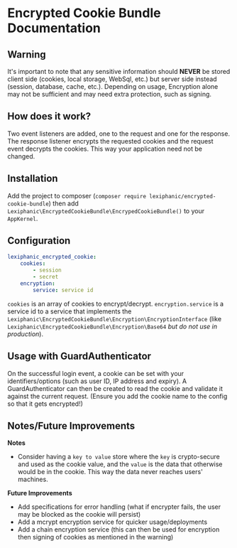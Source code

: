 Encrypted Cookie Bundle Documentation
===

Warning
---
It's important to note that any sensitive information should **NEVER** be stored client side (cookies, local storage, WebSql, etc.)
but server side instead (session, database, cache, etc.).
Depending on usage, Encryption alone may not be sufficient and may need extra protection, such as signing. 

How does it work?
---
Two event listeners are added, one to the request and one for the response. The response listener encrypts the requested cookies and the request event decrypts the cookies. This way your application need not be changed.

Installation
---
Add the project to composer (`composer require lexiphanic/encrypted-cookie-bundle`) then add `Lexiphanic\EncryptedCookieBundle\EncrypedCookieBundle()` to your `AppKernel`.

Configuration
---
``` yaml
lexiphanic_encrypted_cookie:
    cookies:
        - session
        - secret
    encryption:
        service: service id
```
`cookies` is an array of cookies to encrypt/decrypt. `encryption.service` is a service id to a service that implements the `Lexiphanic\EncryptedCookieBundle\Encryption\EncryptionInterface` (like `Lexiphanic\EncryptedCookieBundle\Encryption\Base64` *but do not use in production*).

Usage with GuardAuthenticator
---
On the successful login event, a cookie can be set with your identifiers/options (such as user ID, IP address and expiry).
A GuardAuthenticator can then be created to read the cookie and validate it against the current request. (Ensure you add the cookie name to the config so that it gets encrypted!)

Notes/Future Improvements
---
**Notes**
 - Consider having a `key to value` store where the `key` is crypto-secure and used as the cookie value, and the `value` is the data that otherwise would be in the cookie. This way the data never reaches users' machines.

**Future Improvements**
 - Add specifications for error handling (what if encrypter fails, the user may be blocked as the cookie will persist)
 - Add a mcrypt encryption service for quicker usage/deployments
 - Add a chain encryption service (this can then be used for encryption then signing of cookies as mentioned in the warning)
